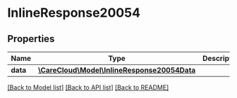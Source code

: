 # InlineResponse20054

## Properties
Name | Type | Description | Notes
------------ | ------------- | ------------- | -------------
**data** | [**\CareCloud\Model\InlineResponse20054Data**](InlineResponse20054Data.md) |  | [optional] 

[[Back to Model list]](../../README.md#documentation-for-models) [[Back to API list]](../../README.md#documentation-for-api-endpoints) [[Back to README]](../../README.md)

